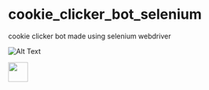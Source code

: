# cookie_clicker_bot_selenium
cookie clicker bot made using selenium webdriver

![Alt Text](https://gyazo.com/7668671c562ebbd5aad96ebf163726a8)

<img src="https://gyazo.com/7668671c562ebbd5aad96ebf163726a8" width="40" height="40" />
